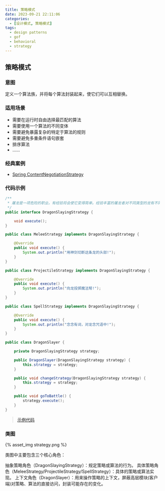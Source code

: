 ```yaml
---
title: 策略模式
date: 2023-09-21 22:11:06
categories:
  - [设计模式, 策略模式]
tags:
  - design patterns
  - gof
  - behavioral
  - strategy
---
```


## 策略模式

### 意图

定义一个算法族，并将每个算法封装起来，使它们可以互相替换。

### 适用场景

- 需要在运行时自由选择最匹配的算法
- 需要使用一个算法的不同变体
- 需要避免暴露复杂的特定于算法的规则
- 需要避免多重条件语句嵌套
- 排序算法
- ......

<!-- more -->

### 经典案例

- [Spring ContentNegotiationStrategy](https://docs.spring.io/spring-framework/docs/5.3.29/javadoc-api/org/springframework/web/accept/ContentNegotiationStrategy.html)

### 代码示例

```java
/**
 * 屠龙是一项危险的职业。有经验将会使它变得简单。经验丰富的屠龙者对不同类型的龙有不同的战斗策略。
 */
public interface DragonSlayingStrategy {

    void execute();
}

public class MeleeStrategy implements DragonSlayingStrategy {

    @Override
    public void execute() {
        System.out.println("用神剑切断这条龙的头部!");
    }
}

public class ProjectileStrategy implements DragonSlayingStrategy {

    @Override
    public void execute() {
        System.out.println("向龙投掷魔法弩!");
    }
}

public class SpellStrategy implements DragonSlayingStrategy {

    @Override
    public void execute() {
        System.out.println("念念有词，对龙念咒语中!");
    }
}

public class DragonSlayer {

    private DragonSlayingStrategy strategy;

    public DragonSlayer(DragonSlayingStrategy strategy) {
        this.strategy = strategy;
    }

    public void changeStrategy(DragonSlayingStrategy strategy) {
        this.strategy = strategy;
    }

    public void goToBattle() {
        strategy.execute();
    }
}
```

> [示例代码]()

### 类图

{% asset_img strategy.png %}

类图中主要包含三个核心角色：

抽象策略角色（DragonSlayingStrategy）：规定策略或算法的行为。
具体策略角色（MeleeStrategy/ProjectileStrategy/SpellStrategy）：具体的策略或算法实现。
上下文角色（DragonSlayer）：用来操作策略的上下文，屏蔽高层模块(客户端)对策略、算法的直接访问，封装可能存在的变化。
